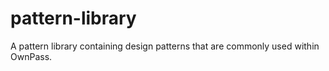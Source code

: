# pattern-library
A pattern library containing design patterns that are commonly used within OwnPass.
